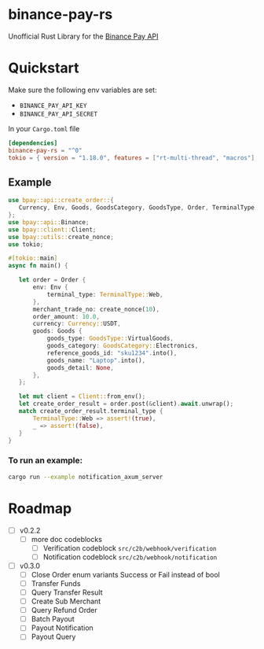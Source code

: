 # binance-pay-rs

Unofficial Rust Library for the [Binance Pay API](https://developers.binance.com/docs/binance-pay/introduction)


# Quickstart

Make sure the following env variables are set:
  - `BINANCE_PAY_API_KEY`
  - `BINANCE_PAY_API_SECRET`
  

In your `Cargo.toml` file
```toml
[dependencies]
binance-pay-rs = "^0"
tokio = { version = "1.18.0", features = ["rt-multi-thread", "macros"] }
```

## Example 

```rust
use bpay::api::create_order::{
   Currency, Env, Goods, GoodsCategory, GoodsType, Order, TerminalType,
};
use bpay::api::Binance;
use bpay::client::Client;
use bpay::utils::create_nonce;
use tokio;

#[tokio::main]
async fn main() {

   let order = Order {
       env: Env {
           terminal_type: TerminalType::Web,
       },
       merchant_trade_no: create_nonce(10),
       order_amount: 10.0,
       currency: Currency::USDT,
       goods: Goods {
           goods_type: GoodsType::VirtualGoods,
           goods_category: GoodsCategory::Electronics,
           reference_goods_id: "sku1234".into(),
           goods_name: "Laptop".into(),
           goods_detail: None,
       },
   };

   let mut client = Client::from_env();
   let create_order_result = order.post(&client).await.unwrap();
   match create_order_result.terminal_type {
       TerminalType::Web => assert!(true),
       _ => assert!(false),
   }
}
```

### To run an example: 
```sh
cargo run --example notification_axum_server
```

# Roadmap

- [ ] v0.2.2
    - [ ] more doc codeblocks
        - [ ] Verification codeblock `src/c2b/webhook/verification` 
        - [ ] Notification codeblock `src/c2b/webhook/notification` 

- [ ] v0.3.0
    - [ ] Close Order enum variants Success or Fail instead of bool
    - [ ] Transfer Funds 
    - [ ] Query Transfer Result
    - [ ] Create Sub Merchant
    - [ ] Query Refund Order
    - [ ] Batch Payout
    - [ ] Payout Notification
    - [ ] Payout Query 
